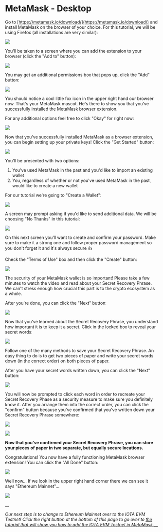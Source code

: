 # MetaMask - Desktop

Go to [https://metamask.io/download/](https://metamask.io/download/) and install MetaMask on the browser of your choice. For this tutorial, we will be using Firefox (all installations are very similar):

![](<../../../.gitbook/assets/image (12) (1) (1).png>)

You'll be taken to a screen where you can add the extension to your browser (click the "Add to" button):

![](<../../../.gitbook/assets/image (9) (1) (1) (1) (1).png>)

You may get an additional permissions box that pops up, click the "Add" button:

![](<../../../.gitbook/assets/image (20) (1) (1) (1) (1) (1) (1).png>)

You should notice a cool little fox icon in the upper right hand our browser now. That's your MetaMask mascot. He's there to show you that you've successfully installed the MetaMask browser extension.&#x20;

For any additional options feel free to click "Okay" for right now:

![](<../../../.gitbook/assets/image (10) (1) (1) (1).png>)

Now that you've successfully installed MetaMask as a browser extension, you can begin setting up your private keys! Click the "Get Started" button:

![](<../../../.gitbook/assets/image (6) (1) (1) (1) (1).png>)

You'll be presented with two options:

1. You've used MetaMask in the past and you'd like to import an existing wallet
2. You, regardless of whether or not you've used MetaMask in the past, would like to create a new wallet

For our tutorial we're going to "Create a Wallet":

![](<../../../.gitbook/assets/image (3) (1) (1).png>)

A screen may prompt asking if you'd like to send additional data. We will be choosing "No Thanks" in this tutorial:

![](<../../../.gitbook/assets/image (1) (1) (1).png>)

On this next screen you'll want to create and confirm your password. Make sure to make it a strong one and follow proper password management so you don't forget it and it's always secure :thumbsup:

Check the "Terms of Use" box and then click the "Create" button:

![](<../../../.gitbook/assets/image (23) (1) (1) (1) (1) (1) (1).png>)

The security of your MetaMask wallet is so important! Please take a few minutes to watch the video and read about your Secret Recovery Phrase. We can't stress enough how crucial this part is to the crypto ecosystem as a whole.

After you're done, you can click the "Next" button:

![](<../../../.gitbook/assets/image (19) (1) (1) (1) (1) (1) (1).png>)

Now that you've learned about the Secret Recovery Phrase, you understand how important it is to keep it a secret. Click in the locked box to reveal your secret words:

![](<../../../.gitbook/assets/image (1) (1) (1) (1).png>)

Follow one of the many methods to save your Secret Recovery Phrase. An easy thing to do is to get two pieces of paper and write your secret words down (in the correct order) on both pieces of paper.

After you have your secret words written down, you can click the "Next" button:

![](<../../../.gitbook/assets/image (8) (1) (1) (1) (1).png>)

You will now be prompted to click each word in order to recreate your Secret Recovery Phase as a security measure to make sure you definitely know it. After you arrange them into the correct order, you can click the "confirm" button because you've confirmed that you've written down your Secret Recovery Phrase somewhere:

![](<../../../.gitbook/assets/image (22) (1) (1) (1) (1) (1) (1) (1) (1) (1).png>)

![](<../../../.gitbook/assets/image (14) (1) (1) (1) (1).png>)

**Now that you've confirmed your Secret Recovery Phrase, you can store your pieces of paper in two separate, but equally secure locations.**



Congratulations! You now have a fully functioning MetaMask browser extension! You can click the "All Done" button:

![](<../../../.gitbook/assets/image (18) (1) (1) (1) (1).png>)

Well now... If we look in the upper right hand corner there we can see it says "Ethereum Mainnet"...&#x20;

![](<../../../.gitbook/assets/image (21) (1) (1) (1) (1).png>)

__

_Our next step is to change to Ethereum Mainnet over to the IOTA EVM Testnet! Click the right button at the bottom of this page to go over to_ [_the tutorial that will show you how to add the IOTA EVM Testnet in MetaMask._](adding-the-iota-evm-network-desktop.md)__
